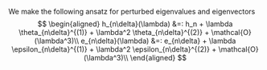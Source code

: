 We make the following ansatz for perturbed eigenvalues and eigenvectors
$$
\begin{aligned}
h_{n\delta}(\lambda) &=: h_n + \lambda \theta_{n\delta}^{(1)} + \lambda^2 \theta_{n\delta}^{(2)} + \mathcal{O}(\lambda^3)\\
e_{n\delta}(\lambda) &=: e_{n\delta} + \lambda \epsilon_{n\delta}^{(1)} + \lambda^2 \epsilon_{n\delta}^{(2)} + \mathcal{O}(\lambda^3)\\
\end{aligned}
$$